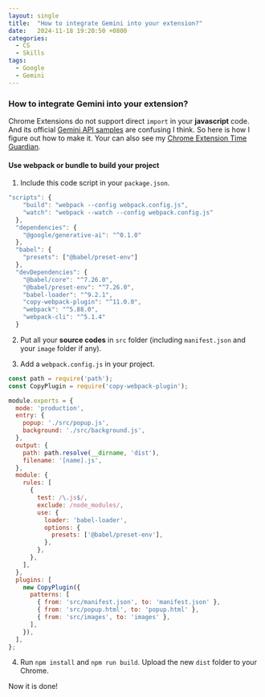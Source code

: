 ```yaml
---
layout: single
title:  "How to integrate Gemini into your extension?"
date:   2024-11-18 19:20:50 +0800
categories:
  - CS
  - Skills
tags:
  - Google
  - Gemini
---
```


### How to integrate Gemini into your extension?
Chrome Extensions do not support direct `import` in your **javascript** code. And its official [Gemini API samples](https://github.com/GoogleChrome/chrome-extensions-samples/tree/main/functional-samples/ai.gemini-in-the-cloud) are confusing I think. So here is how I figure out how to make it. Your can also see my [Chrome Extension Time Guardian](https://github.com/Ghost04718/Time-Guardian).

#### Use webpack or bundle to build your project
1. Include this code script in your `package.json`.
```javascript
"scripts": {
    "build": "webpack --config webpack.config.js",
    "watch": "webpack --watch --config webpack.config.js"
  },
  "dependencies": {
    "@google/generative-ai": "^0.1.0"
  },
  "babel": {
    "presets": ["@babel/preset-env"]
  },
  "devDependencies": {
    "@babel/core": "^7.26.0",
    "@babel/preset-env": "^7.26.0",
    "babel-loader": "^9.2.1",
    "copy-webpack-plugin": "^11.0.0",
    "webpack": "^5.88.0",
    "webpack-cli": "^5.1.4"
  }
```

2. Put all your **source codes** in `src` folder (including `manifest.json` and your `image` folder if any).

3. Add a `webpack.config.js` in your project.
```javascript
const path = require('path');
const CopyPlugin = require('copy-webpack-plugin');

module.exports = {
  mode: 'production',
  entry: {
    popup: './src/popup.js',
    background: './src/background.js',
  },
  output: {
    path: path.resolve(__dirname, 'dist'),
    filename: '[name].js',
  },
  module: {
    rules: [
      {
        test: /\.js$/,
        exclude: /node_modules/,
        use: {
          loader: 'babel-loader',
          options: {
            presets: ['@babel/preset-env'],
          },
        },
      },
    ],
  },
  plugins: [
    new CopyPlugin({
      patterns: [
        { from: 'src/manifest.json', to: 'manifest.json' },
        { from: 'src/popup.html', to: 'popup.html' },
        { from: 'src/images', to: 'images' },
      ],
    }),
  ],
};
```

4. Run `npm install` and `npm run build`. Upload the new `dist` folder to your Chrome.

Now it is done!